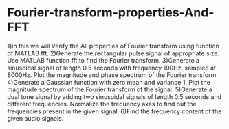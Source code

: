 # Fourier-transform-properties-And-FFT
1)in this we will Verify the All properties of Fourier transform using function of MATLAB fft.
2)Generate the rectangular pulse signal of appropriate size. Use MATLAB function fft to find the Fourier transform.
3)Generate a sinusoidal signal of length 0.5 seconds with frequency 100Hz, sampled at 8000Hz. Plot the magnitude and phase spectrum of the Fourier transform.
4)Generate a Gaussian function with zero mean and variance 1. Plot the magnitude spectrum of the Fourier transform of the signal.
5)Generate a dual tone signal by adding two sinusoidal signals of length 0.5 seconds and different frequencies. Normalize the frequency axes to find out the frequencies present in the given signal.
6)Find the frequency content of the given audio signals.

